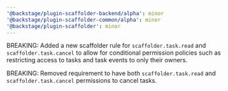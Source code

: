 ```yaml
---
'@backstage/plugin-scaffolder-backend/alpha': minor
'@backstage/plugin-scaffolder-common/alpha': minor
'@backstage/plugin-scaffolder': minor
---
```


BREAKING: Added a new scaffolder rule for `scaffolder.task.read` and `scaffolder.task.cancel` to allow for conditional permission policies such as restricting access to tasks and task events to only their owners.

BREAKING: Removed requirement to have both `scaffolder.task.read` and `scaffolder.task.cancel` permissions to cancel tasks.
